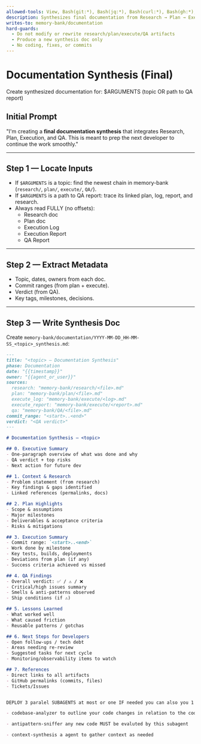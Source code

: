 ```yaml
---
allowed-tools: View, Bash(git:*), Bash(jq:*), Bash(curl:*), Bash(gh:*), Bash(python:*), Bash(npm:*), Bash(kubectl:*), Bash(helm:*)
description: Synthesizes final documentation from Research → Plan → Execute → QA. Produces a clean developer-facing doc with context, decisions, and next steps.
writes-to: memory-bank/documentation
hard-guards:
  - Do not modify or rewrite research/plan/execute/QA artifacts
  - Produce a new synthesis doc only
  - No coding, fixes, or commits
---
```


# Documentation Synthesis (Final)

Create synthesized documentation for: $ARGUMENTS
(topic OR path to QA report)

## Initial Prompt
"I'm creating a **final documentation synthesis** that integrates Research, Plan, Execution, and QA. This is meant to prep the next developer to continue the work smoothly."

---

## Step 1 — Locate Inputs
- If `$ARGUMENTS` is a topic: find the newest chain in memory-bank (`research/`, `plan/`, `execute/`, `QA/`).
- If `$ARGUMENTS` is a path to QA report: trace its linked plan, log, report, and research.
- Always read FULLY (no offsets):
  - Research doc
  - Plan doc
  - Execution Log
  - Execution Report
  - QA Report

---

## Step 2 — Extract Metadata
- Topic, dates, owners from each doc.
- Commit ranges (from plan + execute).
- Verdict (from QA).
- Key tags, milestones, decisions.

---

## Step 3 — Write Synthesis Doc
Create `memory-bank/documentation/YYYY-MM-DD_HH-MM-SS_<topic>_synthesis.md`:

```markdown
---
title: "<topic> – Documentation Synthesis"
phase: Documentation
date: "{{timestamp}}"
owner: "{{agent_or_user}}"
sources:
  research: "memory-bank/research/<file>.md"
  plan: "memory-bank/plan/<file>.md"
  execute_log: "memory-bank/execute/<log>.md"
  execute_report: "memory-bank/execute/<report>.md"
  qa: "memory-bank/QA/<file>.md"
commit_range: "<start>..<end>"
verdict: "<QA verdict>"
---

# Documentation Synthesis – <topic>

## 0. Executive Summary
- One-paragraph overview of what was done and why
- QA verdict + top risks
- Next action for future dev

## 1. Context & Research
- Problem statement (from research)
- Key findings & gaps identified
- Linked references (permalinks, docs)

## 2. Plan Highlights
- Scope & assumptions
- Major milestones
- Deliverables & acceptance criteria
- Risks & mitigations

## 3. Execution Summary
- Commit range: `<start>..<end>`
- Work done by milestone
- Key tests, builds, deployments
- Deviations from plan (if any)
- Success criteria achieved vs missed

## 4. QA Findings
- Overall verdict: ✅ / ⚠️ / ❌
- Critical/high issues summary
- Smells & anti-patterns observed
- Ship conditions (if ⚠️)

## 5. Lessons Learned
- What worked well
- What caused friction
- Reusable patterns / gotchas

## 6. Next Steps for Developers
- Open follow-ups / tech debt
- Areas needing re-review
- Suggested tasks for next cycle
- Monitoring/observability items to watch

## 7. References
- Direct links to all artifacts
- GitHub permalinks (commits, files)
- Tickets/Issues


DEPLOY 3 paralel SUBAGENTS at most or one IF needed you can also you 1 or 2 use you best judgment

- codebase-analyzer to outline your code changes in relation to the codebase

- antipattern-sniffer any new code MUST be evaluted by this subagent

- context-synthesis a agent to gather context as needed
